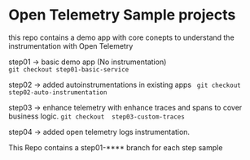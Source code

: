 # Open Telemetry  Sample projects

this repo contains a demo app with  core conepts to understand the instrumentation with Open Telemetry


step01 ->  basic demo app (No instrumentation)  
`git checkout step01-basic-service`

step02 -> added autoinstrumentations in existing apps
` git checkout step02-auto-instrumentation`

step03 ->  enhance telemetry with enhance traces and spans to cover business logic. 
`git checkout  step03-custom-traces`

step04 ->  added open telemetry logs instrumentation.


This Repo contains a step01-**** branch for each step sample
